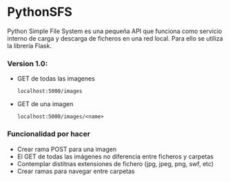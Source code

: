 # PythonSFS
Python Simple File System es una pequeña API que funciona como servicio interno de carga y descarga de ficheros en una red local. Para ello se utiliza la librería Flask.

### Version 1.0:
-   GET de todas las imagenes
      
        localhost:5000/images
        
-   GET de una imagen

        localhost:5000/images/<name>
        
### Funcionalidad por hacer
-   Crear rama POST para una imagen
-   El GET de todas las imágenes no diferencia entre ficheros y carpetas
-   Contemplar distitnas extensiones de fichero (jpg, jpeg, png, swf, etc)
-   Crear ramas para navegar entre carpetas